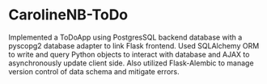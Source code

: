 # CarolineNB-ToDo

Implemented a ToDoApp using PostgresSQL backend database with a pyscopg2 database adapter to link Flask frontend. Used SQLAlchemy ORM to write and query Python objects to interact with database and AJAX to asynchronously update client side. Also utilized Flask-Alembic to manage version control of data schema and mitigate errors.
